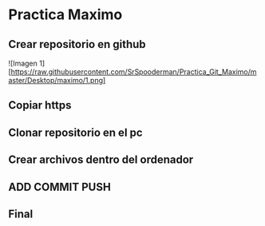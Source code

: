 # Practica Maximo 
## Crear repositorio en github
![Imagen 1][https://raw.githubusercontent.com/SrSpooderman/Practica_Git_Maximo/master/Desktop/maximo/1.png]
## Copiar https
## Clonar repositorio en el pc
## Crear archivos dentro del ordenador
## ADD COMMIT PUSH
## Final
